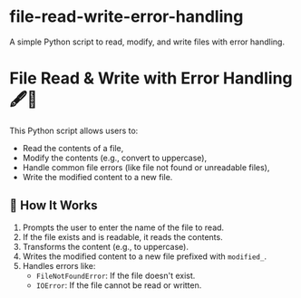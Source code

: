 # file-read-write-error-handling
A simple Python script to read, modify, and write files with error handling.
# File Read & Write with Error Handling 🖋️🧪

This Python script allows users to:
- Read the contents of a file,
- Modify the contents (e.g., convert to uppercase),
- Handle common file errors (like file not found or unreadable files),
- Write the modified content to a new file.

## 📂 How It Works

1. Prompts the user to enter the name of the file to read.
2. If the file exists and is readable, it reads the contents.
3. Transforms the content (e.g., to uppercase).
4. Writes the modified content to a new file prefixed with `modified_`.
5. Handles errors like:
   - `FileNotFoundError`: If the file doesn't exist.
   - `IOError`: If the file cannot be read or written.
